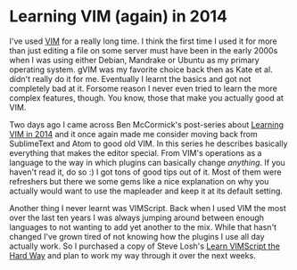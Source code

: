 # Learning VIM (again) in 2014

I've used [VIM][3] for a really long time. I think the first time I used it for
more than just editing a file on some server must have been in the early 2000s
when I was using either Debian, Mandrake or Ubuntu as my primary operating
system. gVIM was my favorite choice back then as Kate et al. didn't really do it
for me. Eventually I learnt the basics and got not completely bad at it. Forsome
reason I never even tried to learn the more complex features, though. You know,
those that make you actually good at VIM.

Two days ago I came across Ben McCormick's post-series about [Learning VIM in
2014][1] and it once again made me consider moving back from SublimeText and
Atom to good old VIM. In this series he describes basically everything that
makes the editor special. From VIM's  operations as a language to the way in
which plugins can basically change *anything*. If you haven't read it, do so :)
I got tons of good tips out of it. Most of them were refreshers but there we
some gems like a nice explanation on why you actually would want to use the
mapleader and keep it at its default setting.

Another thing I never learnt was VIMScript. Back when I used VIM the most over
the last ten years I was always jumping around between enough languages to not
wanting to add yet another to the mix. While that hasn't changed I've grown
tired of not knowing how the plugins I use all day actually work. So I purchased
a copy of Steve Losh's [Learn VIMScript the Hard Way][2] and plan to work my way
through it over the next weeks.

[1]: http://benmccormick.org/learning-vim-in-2014
[2]: http://learnvimscriptthehardway.stevelosh.com/
[3]: http://www.vim.org/

